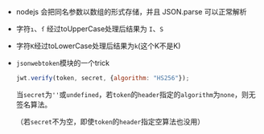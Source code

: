 * nodejs 会把同名参数以数组的形式存储，并且 JSON.parse 可以正常解析

* 字符`ı`、`ſ` 经过toUpperCase处理后结果为 `I`、`S`

* 字符`K`经过toLowerCase处理后结果为`k`(这个K不是K)

* `jsonwebtoken`模块的一个trick

  ```js
  jwt.verify(token, secret, {algorithm: "HS256"});
  ```

  当`secret`为`''`或`undefined`，若`token`的`header`指定的`algorithm`为`none`，则无签名算法。

  （若`secret`不为空，即使`token`的`header`指定空算法也没用）